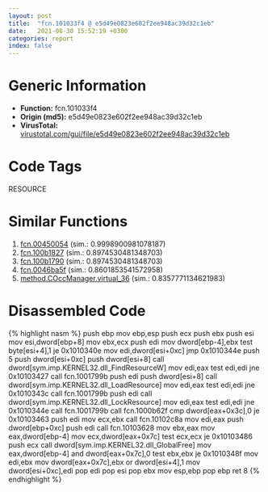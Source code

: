 ```yaml
---
layout: post
title:  "fcn.101033f4 @ e5d49e0823e602f2ee948ac39d32c1eb"
date:   2021-08-30 15:52:19 +0300
categories: report
index: false
---
```


# Generic Information
- **Function:** fcn.101033f4
- **Origin (md5):** e5d49e0823e602f2ee948ac39d32c1eb
- **VirusTotal:** [virustotal.com/gui/file/e5d49e0823e602f2ee948ac39d32c1eb][virustotal_ref]

# Code Tags
<span class="tag" id="RESOURCE">RESOURCE</span>


# Similar Functions

1. [fcn.00450054][similar_1_ref] (sim.: 0.9998900981078187)
2. [fcn.100b1827][similar_2_ref] (sim.: 0.8974530481348703)
3. [fcn.100b1790][similar_3_ref] (sim.: 0.8974530481348703)
4. [fcn.0046ba5f][similar_4_ref] (sim.: 0.8601853541572958)
5. [method.COccManager.virtual\_36][similar_5_ref] (sim.: 0.8357771134621983)


# Disassembled Code

{% highlight nasm %}
push ebp
mov ebp,esp
push ecx
push ebx
push esi
mov esi,dword[ebp+8]
mov ebx,ecx
push edi
mov dword[ebp-4],ebx
test byte[esi+4],1
je 0x1010340e
mov edi,dword[esi+0xc]
jmp 0x1010344e
push 5
push dword[esi+0xc]
push dword[esi+8]
call dword[sym.imp.KERNEL32.dll_FindResourceW]
mov edi,eax
test edi,edi
jne 0x10103427
call fcn.1001799b
push edi
push dword[esi+8]
call dword[sym.imp.KERNEL32.dll_LoadResource]
mov edi,eax
test edi,edi
jne 0x1010343c
call fcn.1001799b
push edi
call dword[sym.imp.KERNEL32.dll_LockResource]
mov edi,eax
test edi,edi
jne 0x1010344e
call fcn.1001799b
call fcn.1000b62f
cmp dword[eax+0x3c],0
je 0x10103463
push edi
mov ecx,ebx
call fcn.10102c8a
mov edi,eax
push dword[ebp+0xc]
push edi
call fcn.10103628
mov ebx,eax
mov eax,dword[ebp-4]
mov ecx,dword[eax+0x7c]
test ecx,ecx
je 0x10103486
push ecx
call dword[sym.imp.KERNEL32.dll_GlobalFree]
mov eax,dword[ebp-4]
and dword[eax+0x7c],0
test ebx,ebx
je 0x1010348f
mov edi,ebx
mov dword[eax+0x7c],ebx
or dword[esi+4],1
mov dword[esi+0xc],edi
pop edi
pop esi
pop ebx
mov esp,ebp
pop ebp
ret 8
{% endhighlight %}


[similar_1_ref]: /report/fcn.00450054@9c2b894b84f59672d8be2e984066f76f
[similar_2_ref]: /report/fcn.100b1827@a0ac129ff3ea4c0dfa9529c259a9502c
[similar_3_ref]: /report/fcn.100b1790@a0ac129ff3ea4c0dfa9529c259a9502c
[similar_4_ref]: /report/fcn.0046ba5f@d96761eb00d2d97e2b6f5ffffed0b46a
[similar_5_ref]: /report/method.COccManager.virtual_36@9c2b894b84f59672d8be2e984066f76f
[virustotal_ref]: https://www.virustotal.com/gui/file/e5d49e0823e602f2ee948ac39d32c1eb